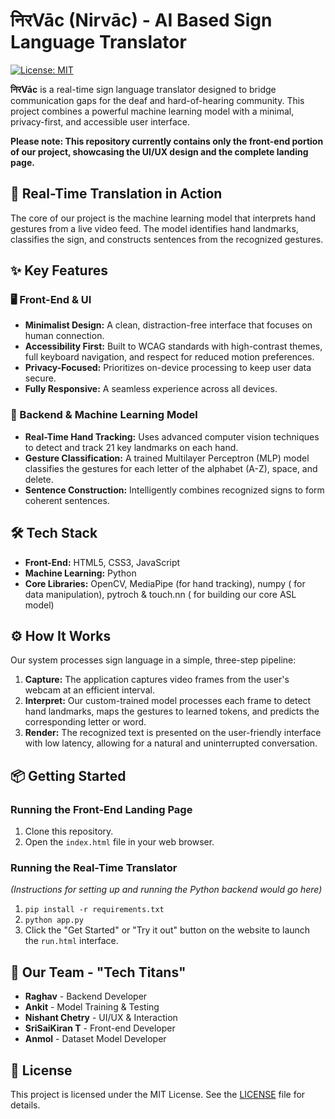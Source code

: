 # निरVāc (Nirvāc) - AI Based Sign Language Translator

[![License: MIT](https://img.shields.io/badge/License-MIT-yellow.svg)](https://opensource.org/licenses/MIT)

**निरVāc** is a real-time sign language translator designed to bridge communication gaps for the deaf and hard-of-hearing community. This project combines a powerful machine learning model with a minimal, privacy-first, and accessible user interface.

**Please note: This repository currently contains only the front-end portion of our project, showcasing the UI/UX design and the complete landing page.**

## 🚀 Real-Time Translation in Action

The core of our project is the machine learning model that interprets hand gestures from a live video feed. The model identifies hand landmarks, classifies the sign, and constructs sentences from the recognized gestures.


## ✨ Key Features

### 🖥️ Front-End & UI
* **Minimalist Design:** A clean, distraction-free interface that focuses on human connection.
* **Accessibility First:** Built to WCAG standards with high-contrast themes, full keyboard navigation, and respect for reduced motion preferences.
* **Privacy-Focused:** Prioritizes on-device processing to keep user data secure.
* **Fully Responsive:** A seamless experience across all devices.

### 🧠 Backend & Machine Learning Model
* **Real-Time Hand Tracking:** Uses advanced computer vision techniques to detect and track 21 key landmarks on each hand.
* **Gesture Classification:** A trained Multilayer Perceptron (MLP) model classifies the gestures for each letter of the alphabet (A-Z), space, and delete.
* **Sentence Construction:** Intelligently combines recognized signs to form coherent sentences.

## 🛠️ Tech Stack

* **Front-End:** HTML5, CSS3, JavaScript
* **Machine Learning:** Python
* **Core Libraries:** OpenCV, MediaPipe (for hand tracking), numpy ( for data manipulation), pytroch & touch.nn ( for building our core ASL model)

## ⚙️ How It Works

Our system processes sign language in a simple, three-step pipeline:

1.  **Capture:** The application captures video frames from the user's webcam at an efficient interval.
2.  **Interpret:** Our custom-trained model processes each frame to detect hand landmarks, maps the gestures to learned tokens, and predicts the corresponding letter or word.
3.  **Render:** The recognized text is presented on the user-friendly interface with low latency, allowing for a natural and uninterrupted conversation.

## 📦 Getting Started

### Running the Front-End Landing Page
1.  Clone this repository.
2.  Open the `index.html` file in your web browser.

### Running the Real-Time Translator
*(Instructions for setting up and running the Python backend would go here)*

1.  `pip install -r requirements.txt`
2.  `python app.py`
3.  Click the "Get Started" or "Try it out" button on the website to launch the `run.html` interface.

## 🤝 Our Team - "Tech Titans"

* **Raghav** - Backend Developer
* **Ankit** - Model Training & Testing
* **Nishant Chetry** - UI/UX & Interaction
* **SriSaiKiran T** - Front-end Developer
* **Anmol** - Dataset Model Developer

## 📄 License

This project is licensed under the MIT License. See the [LICENSE](LICENSE) file for details.
